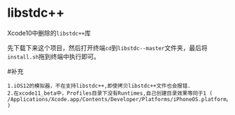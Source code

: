 # libstdc++
Xcode10中删除的`libstdc++`库

先下载下来这个项目，然后打开终端`cd`到`libstdc--master`文件夹，最后将`install.sh`拖到终端中执行即可。

#补充

    1.iOS12的模拟器，不在支持libstdc++,即使拷贝libstdc++文件也会报错.
    2.在xcode11_beta中，Profiles目录下没有Runtimes,自己创建目录效果等同于1 ( /Applications/Xcode.app/Contents/Developer/Platforms/iPhoneOS.platform/Developer/Library/CoreSimulator/Profiles/Runtimes/iOS.simruntime/Contents/Resources/RuntimeRoot/usr/lib/ )
